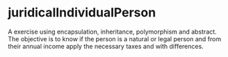 # juridicalIndividualPerson

A exercise using encapsulation, inheritance, polymorphism and abstract.
The objective is to know if the person is a natural or legal person 
and from their annual income apply the necessary taxes and with differences.
